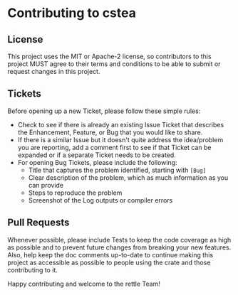 # Contributing to cstea

## License
This project uses the MIT or Apache-2 license, so contributors to this project MUST agree to their terms and conditions to be able to submit or request changes in this project.

## Tickets
Before opening up a new Ticket, please follow these simple rules:  
- Check to see if there is already an existing Issue Ticket that describes the Enhancement, Feature, or Bug that you would like to share.
- If there is a similar Issue but it doesn't quite address the idea/problem you are reporting, add a comment first to see if that Ticket can be expanded or if a separate Ticket needs to be created.
- For opening Bug Tickets, please include the following:
  - Title that captures the problem identified, starting with `[Bug]`
  - Clear description of the problem, which as much information as you can provide
  - Steps to reproduce the problem
  - Screenshot of the Log outputs or compiler errors

## Pull Requests
Whenever possible, please include Tests to keep the code coverage as high as possible and to prevent future changes from breaking your new features. Also, help keep the doc comments up-to-date to continue making this project as accessible as possible to people using the crate and those contributing to it.

Happy contributing and welcome to the rettle Team!
